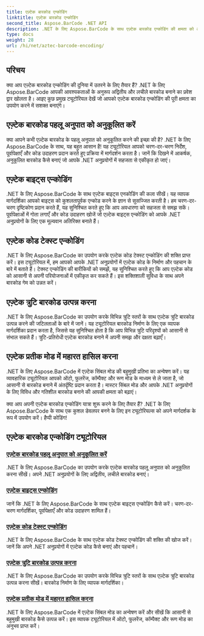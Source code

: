 ```yaml
---
title: एज़्टेक बारकोड एन्कोडिंग
linktitle: एज़्टेक बारकोड एन्कोडिंग
second_title: Aspose.BarCode .NET API
description: .NET के लिए Aspose.BarCode के साथ एज़्टेक बारकोड एन्कोडिंग की क्षमता को अनलॉक करें। पहलू अनुपात को अनुकूलित करें, टेक्स्ट-एन्कोडेड एज़्टेक कोड बनाएं और प्रतीक मोड में महारत हासिल करें।
type: docs
weight: 28
url: /hi/net/aztec-barcode-encoding/
---
```


## परिचय

क्या आप एज़्टेक बारकोड एन्कोडिंग की दुनिया में उतरने के लिए तैयार हैं? .NET के लिए Aspose.BarCode आपकी आवश्यकताओं के अनुरूप अद्वितीय और लचीले बारकोड बनाने का प्रवेश द्वार खोलता है। आइए कुछ प्रमुख ट्यूटोरियल देखें जो आपको एज़्टेक बारकोड एन्कोडिंग की पूरी क्षमता का उपयोग करने में सशक्त बनाएंगे।

## एज़्टेक बारकोड पहलू अनुपात को अनुकूलित करें

क्या आपने कभी एज़्टेक बारकोड के पहलू अनुपात को अनुकूलित करने की इच्छा की है? .NET के लिए Aspose.BarCode के साथ, यह बहुत आसान है! यह ट्यूटोरियल आपको चरण-दर-चरण निर्देश, पूर्वापेक्षाएँ और कोड उदाहरण प्रदान करते हुए प्रक्रिया में मार्गदर्शन करता है। जानें कि दिखने में आकर्षक, अनुकूलित बारकोड कैसे बनाएं जो आपके .NET अनुप्रयोगों में सहजता से एकीकृत हो जाएं।

## एज़्टेक बाइट्स एन्कोडिंग

.NET के लिए Aspose.BarCode के साथ एज़्टेक बाइट्स एनकोडिंग की कला सीखें। यह व्यापक मार्गदर्शिका आपको बाइट्स को कुशलतापूर्वक एन्कोड करने के ज्ञान से सुसज्जित करती है। हम चरण-दर-चरण दृष्टिकोण प्रदान करते हैं, यह सुनिश्चित करते हुए कि आप अवधारणा को सहजता से समझ सकें। पूर्वापेक्षाओं में गोता लगाएँ और कोड उदाहरण खोजें जो एज़्टेक बाइट्स एन्कोडिंग को आपके .NET अनुप्रयोगों के लिए एक मूल्यवान अतिरिक्त बनाते हैं।

## एज़्टेक कोड टेक्स्ट एन्कोडिंग

.NET के लिए Aspose.BarCode का उपयोग करके एज़्टेक कोड टेक्स्ट एन्कोडिंग की शक्ति प्राप्त करें। इस ट्यूटोरियल में, हम आपको आपके .NET अनुप्रयोगों में एज़्टेक कोड के निर्माण और पहचान के बारे में बताते हैं। टेक्स्ट एन्कोडिंग की बारीकियों को समझें, यह सुनिश्चित करते हुए कि आप एज़्टेक कोड को आसानी से अपनी परियोजनाओं में एकीकृत कर सकते हैं। इस शक्तिशाली सुविधा के साथ अपने बारकोड गेम को उन्नत करें।

## एज़्टेक त्रुटि बारकोड उत्पन्न करना

.NET के लिए Aspose.BarCode का उपयोग करके विभिन्न त्रुटि स्तरों के साथ एज़्टेक त्रुटि बारकोड उत्पन्न करने की जटिलताओं के बारे में जानें। यह ट्यूटोरियल बारकोड निर्माण के लिए एक व्यापक मार्गदर्शिका प्रदान करता है, जिससे यह सुनिश्चित होता है कि आप विभिन्न त्रुटि परिदृश्यों को आसानी से संभाल सकते हैं। त्रुटि-प्रतिरोधी एज़्टेक बारकोड बनाने में अपनी समझ और दक्षता बढ़ाएँ।

## एज़्टेक प्रतीक मोड में महारत हासिल करना

.NET के लिए Aspose.BarCode में एज़्टेक सिंबल मोड की बहुमुखी प्रतिभा का अन्वेषण करें। यह व्यावहारिक ट्यूटोरियल आपको ऑटो, फुलरेंज, कॉम्पैक्ट और रूण मोड के माध्यम से ले जाता है, जो आसानी से बारकोड बनाने में अंतर्दृष्टि प्रदान करता है। मास्टर सिंबल मोड और आपके .NET अनुप्रयोगों के लिए विविध और गतिशील बारकोड बनाने की आपकी क्षमता को बढ़ाएं।

क्या आप अपनी एज़्टेक बारकोड एन्कोडिंग यात्रा शुरू करने के लिए तैयार हैं? .NET के लिए Aspose.BarCode के साथ एक कुशल डेवलपर बनने के लिए इन ट्यूटोरियल्स को अपने मार्गदर्शक के रूप में उपयोग करें। हैप्पी कोडिंग!
## एज़्टेक बारकोड एन्कोडिंग ट्यूटोरियल
### [एज़्टेक बारकोड पहलू अनुपात को अनुकूलित करें](./aztec-aspect-ratio-customization/)
.NET के लिए Aspose.BarCode का उपयोग करके एज़्टेक बारकोड पहलू अनुपात को अनुकूलित करना सीखें। अपने .NET अनुप्रयोगों के लिए अद्वितीय, लचीले बारकोड बनाएं।
### [एज़्टेक बाइट्स एन्कोडिंग](./aztec-bytes-encoding/)
जानें कि .NET के लिए Aspose.BarCode के साथ एज़्टेक बाइट्स एन्कोडिंग कैसे करें। चरण-दर-चरण मार्गदर्शिका, पूर्वापेक्षाएँ और कोड उदाहरण शामिल हैं।
### [एज़्टेक कोड टेक्स्ट एन्कोडिंग](./aztec-code-text-encoding/)
.NET के लिए Aspose.BarCode के साथ एज़्टेक कोड टेक्स्ट एन्कोडिंग की शक्ति की खोज करें। जानें कि अपने .NET अनुप्रयोगों में एज़्टेक कोड कैसे बनाएं और पहचानें।
### [एज़्टेक त्रुटि बारकोड उत्पन्न करना](./aztec-error-level-example/)
.NET के लिए Aspose.BarCode का उपयोग करके विभिन्न त्रुटि स्तरों के साथ एज़्टेक त्रुटि बारकोड उत्पन्न करना सीखें। बारकोड निर्माण के लिए व्यापक मार्गदर्शिका।
### [एज़्टेक प्रतीक मोड में महारत हासिल करना](./aztec-symbol-mode-example/)
.NET के लिए Aspose.BarCode में एज़्टेक सिंबल मोड का अन्वेषण करें और सीखें कि आसानी से बहुमुखी बारकोड कैसे उत्पन्न करें। इस व्यापक ट्यूटोरियल में ऑटो, फुलरेंज, कॉम्पैक्ट और रूण मोड का अनुभव प्राप्त करें।